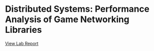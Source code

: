 # Distributed Systems: Performance Analysis of Game Networking Libraries

[View Lab Report](lab_report_final.pdf)
